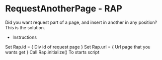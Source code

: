 # RequestAnotherPage - RAP
Did you want request part of a page, and insert in another in any position? This is the solution.


- Instructions

Set Rap.id = { Div id of request page }
Set Rap.url = { Url page that you wants get }
Call Rap.initialize() To starts script
